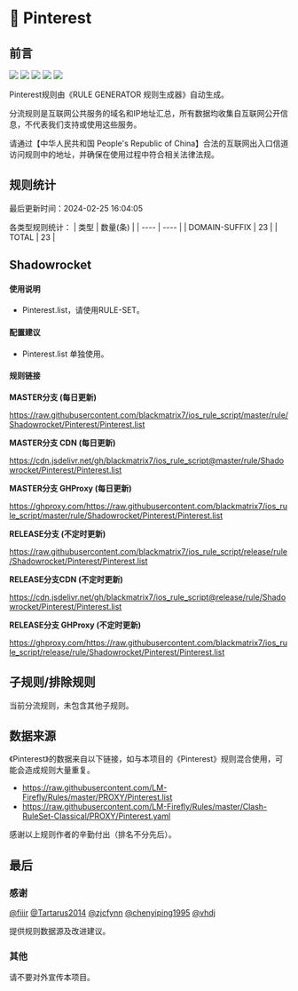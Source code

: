 # 🧸 Pinterest

## 前言

![](https://shields.io/badge/-移除重复规则-ff69b4) ![](https://shields.io/badge/-DOMAIN与DOMAIN--SUFFIX合并-green) ![](https://shields.io/badge/-DOMAIN--SUFFIX间合并-critical) ![](https://shields.io/badge/-DOMAIN--SUFFIX与DOMAIN--KEYWORD合并-blue) ![](https://shields.io/badge/-IP--CIDR(6)合并-blueviolet) 

Pinterest规则由《RULE GENERATOR 规则生成器》自动生成。

分流规则是互联网公共服务的域名和IP地址汇总，所有数据均收集自互联网公开信息，不代表我们支持或使用这些服务。

请通过【中华人民共和国 People's Republic of China】合法的互联网出入口信道访问规则中的地址，并确保在使用过程中符合相关法律法规。

## 规则统计

最后更新时间：2024-02-25 16:04:05

各类型规则统计：
| 类型 | 数量(条)  | 
| ---- | ----  |
| DOMAIN-SUFFIX | 23  | 
| TOTAL | 23  | 


## Shadowrocket 

#### 使用说明
- Pinterest.list，请使用RULE-SET。

#### 配置建议
- Pinterest.list 单独使用。

#### 规则链接
**MASTER分支 (每日更新)**

https://raw.githubusercontent.com/blackmatrix7/ios_rule_script/master/rule/Shadowrocket/Pinterest/Pinterest.list

**MASTER分支 CDN (每日更新)**

https://cdn.jsdelivr.net/gh/blackmatrix7/ios_rule_script@master/rule/Shadowrocket/Pinterest/Pinterest.list

**MASTER分支 GHProxy (每日更新)**

https://ghproxy.com/https://raw.githubusercontent.com/blackmatrix7/ios_rule_script/master/rule/Shadowrocket/Pinterest/Pinterest.list

**RELEASE分支 (不定时更新)**

https://raw.githubusercontent.com/blackmatrix7/ios_rule_script/release/rule/Shadowrocket/Pinterest/Pinterest.list

**RELEASE分支CDN (不定时更新)**

https://cdn.jsdelivr.net/gh/blackmatrix7/ios_rule_script@release/rule/Shadowrocket/Pinterest/Pinterest.list

**RELEASE分支 GHProxy (不定时更新)**

https://ghproxy.com/https://raw.githubusercontent.com/blackmatrix7/ios_rule_script/release/rule/Shadowrocket/Pinterest/Pinterest.list

## 子规则/排除规则


当前分流规则，未包含其他子规则。

## 数据来源

《Pinterest》的数据来自以下链接，如与本项目的《Pinterest》规则混合使用，可能会造成规则大量重复。

- https://raw.githubusercontent.com/LM-Firefly/Rules/master/PROXY/Pinterest.list
- https://raw.githubusercontent.com/LM-Firefly/Rules/master/Clash-RuleSet-Classical/PROXY/Pinterest.yaml


感谢以上规则作者的辛勤付出（排名不分先后）。

## 最后

### 感谢

[@fiiir](https://github.com/fiiir) [@Tartarus2014](https://github.com/Tartarus2014) [@zjcfynn](https://github.com/zjcfynn) [@chenyiping1995](https://github.com/chenyiping1995) [@vhdj](https://github.com/vhdj)

提供规则数据源及改进建议。

### 其他

请不要对外宣传本项目。